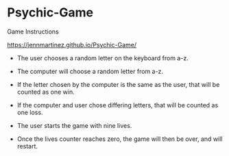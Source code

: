 # Psychic-Game

Game Instructions

https://jennmartinez.github.io/Psychic-Game/

- The user chooses a random letter on the keyboard from a-z.

- The computer will choose a random letter from a-z.

- If the letter chosen by the computer is the 
   same as the user, that will be counted as one
   win.

- If the computer and user chose differing letters,
   that will be counted as one loss.

- The user starts the game with nine lives.

- Once the lives counter reaches zero, the game
   will then be over, and will restart.
